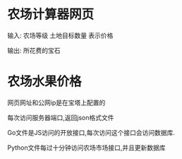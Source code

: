 # 农场计算器网页
<p>输入: 农场等级 土地目标数量 表示价格</p>
<p>输出: 所花费的宝石</p>

# 农场水果价格
<p>网页网址和公网ip是在宝塔上配置的</p>
<p>每次访问服务器端口,返回json格式文件</p>
<p>Go文件是JS访问的开放接口,每次访问这个接口会访问数据库.</p>
<p>Python文件每过十分钟访问农场市场接口,并且更新数据库</p>